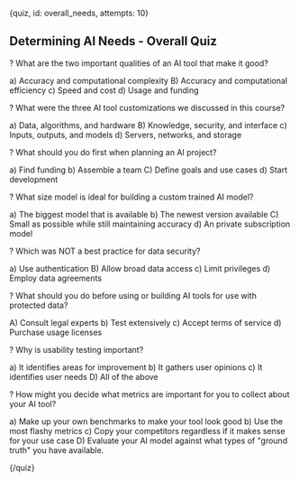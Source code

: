 
{quiz, id: overall_needs, attempts: 10}

## Determining AI Needs - Overall Quiz

? What are the two important qualities of an AI tool that make it good?

a) Accuracy and computational complexity
B) Accuracy and computational efficiency
c) Speed and cost
d) Usage and funding

? What were the three AI tool customizations we discussed in this course?

a) Data, algorithms, and hardware
B) Knowledge, security, and interface
c) Inputs, outputs, and models
d) Servers, networks, and storage

? What should you do first when planning an AI project?

a) Find funding
b) Assemble a team
C) Define goals and use cases
d) Start development

? What size model is ideal for building a custom trained AI model?

a) The biggest model that is available
b) The newest version available
C) Small as possible while still maintaining accuracy
d) An private subscription model

? Which was NOT a best practice for data security?

a) Use authentication
B) Allow broad data access
c) Limit privileges
d) Employ data agreements

? What should you do before using or building AI tools for use with protected data?

A) Consult legal experts
b) Test extensively
c) Accept terms of service
d) Purchase usage licenses

? Why is usability testing important?

a) It identifies areas for improvement
b) It gathers user opinions
c) It identifies user needs
D) All of the above

? How might you decide what metrics are important for you to collect about your AI tool?

a) Make up your own benchmarks to make your tool look good
b) Use the most flashy metrics
c) Copy your competitors regardless if it makes sense for your use case
D) Evaluate your AI model against what types of "ground truth" you have available.

{/quiz}
